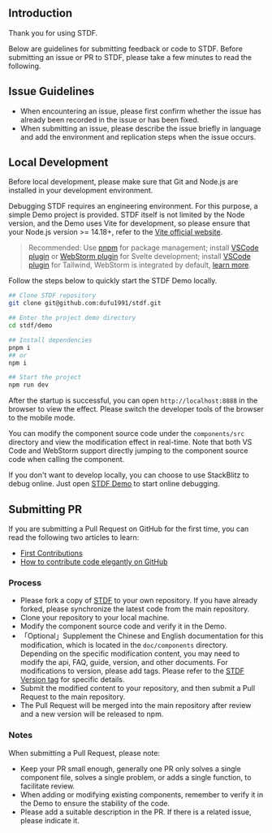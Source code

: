 ## Introduction

Thank you for using STDF.

Below are guidelines for submitting feedback or code to STDF. Before submitting an issue or PR to STDF, please take a few minutes to read the following.

## Issue Guidelines

-   When encountering an issue, please first confirm whether the issue has already been recorded in the issue or has been fixed.
-   When submitting an issue, please describe the issue briefly in language and add the environment and replication steps when the issue occurs.

## Local Development

Before local development, please make sure that Git and Node.js are installed in your development environment.

Debugging STDF requires an engineering environment. For this purpose, a simple Demo project is provided. STDF itself is not limited by the Node version, and the Demo uses Vite for development, so please ensure that your Node.js version >= 14.18+, refer to the [Vite official website](https://cn.vitejs.dev/guide/#scaffolding-your-first-vite-project).

> Recommended: Use [pnpm](https://pnpm.io/zh) for package management; install [VSCode plugin](https://marketplace.visualstudio.com/items?itemName=svelte.svelte-vscode) or [WebStorm plugin](https://plugins.jetbrains.com/plugin/12375-svelte) for Svelte development; install [VSCode plugin](https://marketplace.visualstudio.com/items?itemName=bradlc.vscode-tailwindcss) for Tailwind, WebStorm is integrated by default, [learn more](https://www.jetbrains.com/help/webstorm/tailwind-css.html).

Follow the steps below to quickly start the STDF Demo locally.

```bash
## Clone STDF repository
git clone git@github.com:dufu1991/stdf.git

## Enter the project demo directory
cd stdf/demo

## Install dependencies
pnpm i
## or
npm i

## Start the project
npm run dev
```

After the startup is successful, you can open `http://localhost:8888` in the browser to view the effect. Please switch the developer tools of the browser to the mobile mode.

You can modify the component source code under the `components/src` directory and view the modification effect in real-time. Note that both VS Code and WebStorm support directly jumping to the component source code when calling the component.

If you don't want to develop locally, you can choose to use StackBlitz to debug online. Just open [STDF Demo](https://stackblitz.com/github/dufu1991/demo-stdf?startScript=dev_en) to start online debugging.

## Submitting PR

If you are submitting a Pull Request on GitHub for the first time, you can read the following two articles to learn:

-   [First Contributions](https://github.com/firstcontributions/first-contributions/blob/main/translations/README.zh-cn.md)
-   [How to contribute code elegantly on GitHub](https://segmentfault.com/a/1190000000736629)

### Process

-   Please fork a copy of [STDF](https://github.com/dufu1991/stdf) to your own repository. If you have already forked, please synchronize the latest code from the main repository.
-   Clone your repository to your local machine.
-   Modify the component source code and verify it in the Demo.
-   「Optional」Supplement the Chinese and English documentation for this modification, which is located in the `doc/components` directory. Depending on the specific modification content, you may need to modify the api, FAQ, guide, version, and other documents. For modifications to version, please add tags. Please refer to the [STDF Version tag](https://github.com/dufu1991/stdf/blob/main/doc/components/button/version.md?plain=1) for specific details.
-   Submit the modified content to your repository, and then submit a Pull Request to the main repository.
-   The Pull Request will be merged into the main repository after review and a new version will be released to npm.

### Notes

When submitting a Pull Request, please note:

-   Keep your PR small enough, generally one PR only solves a single component file, solves a single problem, or adds a single function, to facilitate review.
-   When adding or modifying existing components, remember to verify it in the Demo to ensure the stability of the code.
-   Please add a suitable description in the PR. If there is a related issue, please indicate it.
